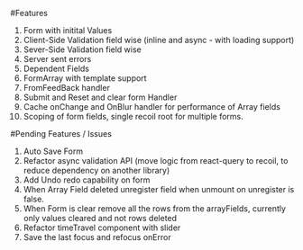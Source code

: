 #Features

1. Form with initital Values
2. Client-Side Validation field wise (inline and async - with loading support)
3. Sever-Side Validation field wise
4. Server sent errors
5. Dependent Fields
6. FormArray with template support
7. FromFeedBack handler
8. Submit and Reset and clear form Handler
9. Cache onChange and OnBlur handler for performance of Array fields
10. Scoping of form fields, single recoil root for multiple forms.

#Pending Features / Issues

1. Auto Save Form
2. Refactor async validation API (move logic from react-query to recoil, to reduce dependency on another library)
3. Add Undo redo capability on form
4. When Array Field deleted unregister field when unmount on unregister is false.
5. When Form is clear remove all the rows from the arrayFields, currently only values cleared and not rows deleted
6. Refactor timeTravel component with slider
7. Save the last focus and refocus onError
